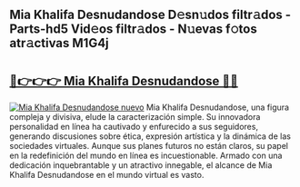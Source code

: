 ## Mia Khalifa Desnudandose D𝚎sn𝚞dos filtr𝚊dos - Parts-hd5 Vid𝚎os filtr𝚊dos - N𝚞evas f𝚘tos atr𝚊ctivas M1G4j

# <h2><a href="http://mb2i6h.tromn.icu/?c=Mia+Khalifa+Desnudandose">🔗👉👉👉 Mia Khalifa Desnudandose 🔗🔗</a></h2>

[![Mia Khalifa Desnudandose nuevo](https://i.imgur.com/pEAQMta.gif)](http://mb2i6h.tromn.icu/?c=Mia+Khalifa+Desnudandose)
Mia Khalifa Desnudandose, una figura compleja y divisiva, elude la caracterización simple. Su innovadora personalidad en línea ha cautivado y enfurecido a sus seguidores, generando discusiones sobre ética, expresión artística y la dinámica de las sociedades virtuales. Aunque sus planes futuros no están claros, su papel en la redefinición del mundo en línea es incuestionable. Armado con una dedicación inquebrantable y un atractivo innegable, el alcance de Mia Khalifa Desnudandose en el mundo virtual es vasto.

